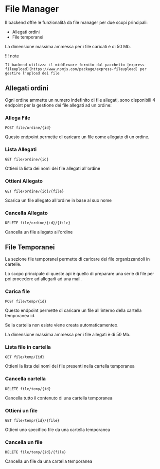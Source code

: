 # File Manager

Il backend offre le funzionalità da file manager per due scopi principali:

- Allegati ordini
- File temporanei

La dimensione massima ammessa per i file caricati è di 50 Mb.

!!! note

    Il backend utilizza il middleware fornito dal pacchetto [express-fileupload](https://www.npmjs.com/package/express-fileupload) per gestire l'upload dei file

## Allegati ordini

Ogni ordine ammette un numero indefinito di file allegati, sono disponibili 4 endpoint per la gestione dei file allegati ad un ordine:

### Allega File

`POST file/ordine/{id}`

Questo endpoint permette di caricare un file come allegato di un ordine.

### Lista Allegati

`GET file/ordine/{id}`

Ottieni la lista dei nomi dei file allegati all'ordine

### Ottieni Allegato

`GET file/ordine/{id}/{file}`

Scarica un file allegato all'ordine in base al suo nome

### Cancella Allegato

`DELETE file/ordine/{id}/{file}`

Cancella un file allegato all'ordine

## File Temporanei

La sezione file temporanei permette di caricare dei file organizzandoli in cartelle.

Lo scopo principale di queste api è quello di preparare una serie di file per poi procedere ad allegarli ad una mail.

### Carica file

`POST file/temp/{id}`

Questo endpoint permette di caricare un file all'interno della cartella temporanea id.

Se la cartella non esiste viene creata automaticamenteo.

La dimensione massima ammessa per i file allegati è di 50 Mb.

### Lista file in cartella

`GET file/temp/{id}`

Ottieni la lista dei nomi dei file presenti nella cartella temporanea

### Cancella cartella

`DELETE file/temp/{id}`

Cancella tutto il contenuto di una cartella temporanea

### Ottieni un file

`GET file/temp/{id}/{file}`

Ottieni uno specifico file da una cartella temporanea

### Cancella un file

`DELETE file/temp/{id}/{file}`

Cancella un file da una cartella temporanea

